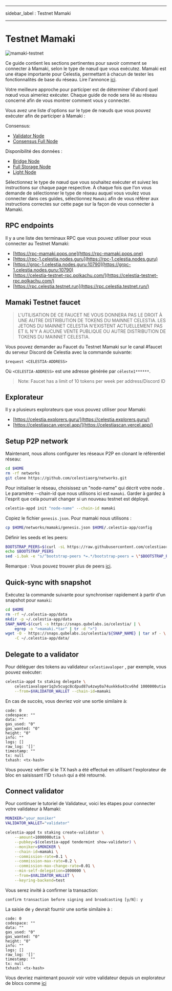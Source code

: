 - - -
sidebar_label : Testnet Mamaki
- - -

# Testnet Mamaki
<!-- markdownlint-disable MD013 -->

![mamaki-testnet](/img/mamaki.png)

Ce guide contient les sections pertinentes pour savoir comment se connecter à Mamaki, selon le type de nœud que vous exécutez. Mamaki est une étape importante pour Celestia, permettant à chacun de tester les fonctionnalités de base du réseau. Lire l'annonce [ici](https://blog.celestia.org/celestia-testnet-introduces-alpha-data-availability-api/).

Votre meilleure approche pour participer est de déterminer d'abord quel nœud vous aimeriez exécuter. Chaque guide de node sera lié au réseau concerné afin de vous montrer comment vous y connecter.

Vous avez une liste d'options sur le type de nœuds que vous pouvez exécuter afin de participer à Mamaki :

Consensus:

* [Validator Node](./validator-node.md)
* [Consensus Full Node](./consensus-full-node.md)

Disponibilité des données :

* [Bridge Node](./bridge-node.md)
* [Full Storage Node](./full-storage-node.md)
* [Light Node](./light-node.md)

Sélectionnez le type de nœud que vous souhaitez exécuter et suivez les instructions sur chaque page respective. À chaque fois que l'on vous demande de sélectionner le type de réseau auquel vous voulez vous connecter dans ces guides, sélectionnez `Mamaki` afin de vous référer aux instructions correctes sur cette page sur la façon de vous connecter à Mamaki.

## RPC endpoints

Il y a une liste des terminaux RPC que vous pouvez utiliser pour vous connecter au Testnet Mamaki:

* [https://rpc-mamaki.pops.one](https://rpc-mamaki.pops.one)
* [https://rpc-1.celestia.nodes.guru](https://rpc-1.celestia.nodes.guru)
* [https://grpc-1.celestia.nodes.guru:10790](https://grpc-1.celestia.nodes.guru:10790)
* [https://celestia-testnet-rpc.polkachu.com/](https://celestia-testnet-rpc.polkachu.com/)
* [https://rpc.celestia.testnet.run](https://rpc.celestia.testnet.run/)

## Mamaki Testnet faucet

> L'UTILISATION DE CE FAUCET NE VOUS DONNERA PAS LE DROIT À UNE AUTRE DISTRIBUTION DE TOKENS DU MAINNET CELESTIA. LES JETONS DU MAINNET CELESTIA N'EXISTENT ACTUELLEMENT PAS ET IL N'Y A AUCUNE VENTE PUBLIQUE OU AUTRE DISTRIBUTION DE TOKENS DU MAINNET CELESTIA.

Vous pouvez demander au Faucet du Testnet Mamaki sur le canal #faucet du serveur Discord de Celestia avec la commande suivante:

```text
$request <CELESTIA-ADDRESS>
```

Où `<CELESTIA-ADDRESS>` est une adresse générée par `céleste1******`.

> Note: Faucet has a limit of 10 tokens per week per address/Discord ID

## Explorateur

Il y a plusieurs explorateurs que vous pouvez utiliser pour Mamaki:

* [https://celestia.explorers.guru/](https://celestia.explorers.guru/)
* [https://celestiascan.vercel.app/](https://celestiascan.vercel.app/)

## Setup P2P network

Maintenant, nous allons configurer les réseaux P2P en clonant le référentiel réseau:

```sh
cd $HOME
rm -rf networks
git clone https://github.com/celestiaorg/networks.git
```

Pour initialiser le réseau, choisissez un "node-name" qui décrit votre node . Le paramètre --chain-id que nous utilisons ici est `mamaki`. Garder à gardez à l'esprit que cela pourrait changer si un nouveau testnet est déployé.

```sh
celestia-appd init "node-name" --chain-id mamaki
```

Copiez le fichier `genesis.json`. Pour mamaki nous utilisons :

```sh
cp $HOME/networks/mamaki/genesis.json $HOME/.celestia-app/config
```

Définir les seeds et les peers:

```sh
BOOTSTRAP_PEERS=$(curl -sL https://raw.githubusercontent.com/celestiaorg/networks/master/mamaki/bootstrap-peers.txt | tr -d '\n')
echo $BOOTSTRAP_PEERS
sed -i.bak -e "s/^bootstrap-peers *=.*/bootstrap-peers = \"$BOOTSTRAP_PEERS\"/" $HOME/.celestia-app/config/config.toml

```

Remarque : Vous pouvez trouver plus de peers [ici](https://github.com/celestiaorg/networks/blob/master/mamaki/peers.txt).

## Quick-sync with snapshot

Exécutez la commande suivante pour synchroniser rapidement à partir d'un snapshot pour `mamaki`:

```sh
cd $HOME
rm -rf ~/.celestia-app/data
mkdir -p ~/.celestia-app/data
SNAP_NAME=$(curl -s https://snaps.qubelabs.io/celestia/ | \
    egrep -o ">mamaki.*tar" | tr -d ">")
wget -O - https://snaps.qubelabs.io/celestia/${SNAP_NAME} | tar xf - \
    -C ~/.celestia-app/data/
```

## Delegate to a validator

Pour déléguer des tokens au validateur `celestiavaloper` , par exemple, vous pouvez exécuter:

```sh
celestia-appd tx staking delegate \
    celestiavaloper1q3v5cugc8cdpud87u4zwy0a74uxkk6u43cv6hd 1000000utia \
    --from=$VALIDATOR_WALLET --chain-id=mamaki
```

En cas de succès, vous devriez voir une sortie similaire à:

```console
code: 0
codespace: ""
data: ""
gas_used: "0"
gas_wanted: "0"
height: "0"
info: ""
logs: []
raw_log: '[]'
timestamp: ""
tx: null
txhash: <tx-hash>
```

Vous pouvez vérifier si le TX hash a été effectué en utilisant l'explorateur de bloc en saisissant l'ID `txhash` qui a été retourné.

## Connect validator

Pour continuer le tutoriel de Validateur, voici les étapes pour connecter votre validateur à Mamaki:

```sh
MONIKER="your_moniker"
VALIDATOR_WALLET="validator"

celestia-appd tx staking create-validator \
    --amount=1000000utia \
    --pubkey=$(celestia-appd tendermint show-validator) \
    --moniker=$MONIKER \
    --chain-id=mamaki \
    --commission-rate=0.1 \
    --commission-max-rate=0.2 \
    --commission-max-change-rate=0.01 \
    --min-self-delegation=1000000 \
    --from=$VALIDATOR_WALLET \
    --keyring-backend=test
```

Vous serez invité à confirmer la transaction:

```console
confirm transaction before signing and broadcasting [y/N]: y
```

La saisie de `y` devrait fournir une sortie similaire à :

```console
code: 0
codespace: ""
data: ""
gas_used: "0"
gas_wanted: "0"
height: "0"
info: ""
logs: []
raw_log: '[]'
timestamp: ""
tx: null
txhash: <tx-hash>
```

Vous devriez maintenant pouvoir voir votre validateur depuis un explorateur de blocs comme [ici](https://celestia.explorers.guru/)
